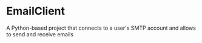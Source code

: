 # EmailClient
A Python-based project that connects to a user's SMTP account and allows to send and receive emails
